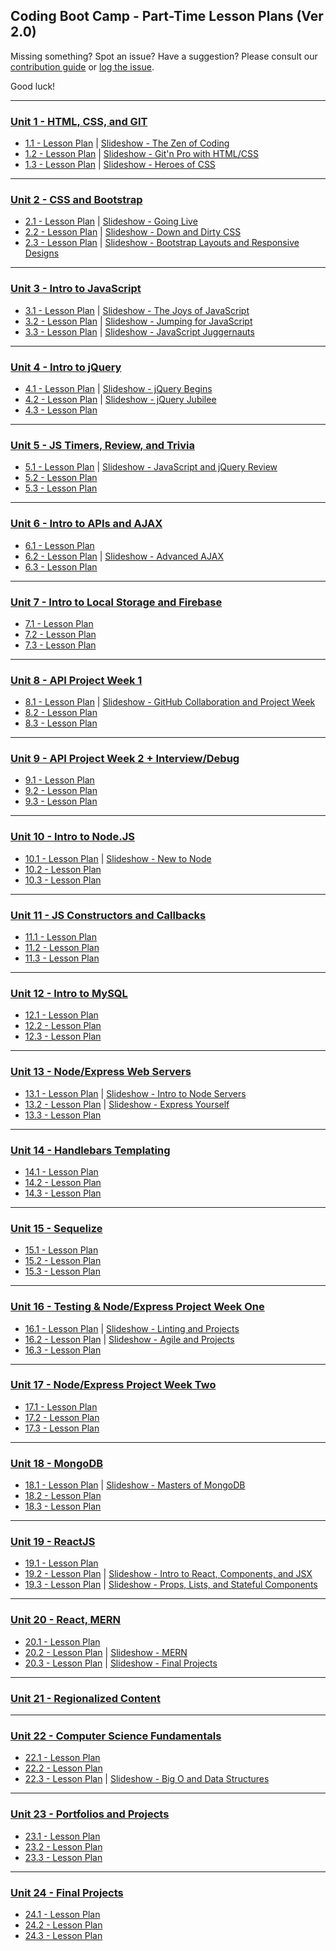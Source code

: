## Coding Boot Camp - Part-Time Lesson Plans (Ver 2.0)


Missing something? Spot an issue? Have a suggestion? Please consult our [contribution guide](https://github.com/coding-boot-camp/FullStack-Lesson-Plans/blob/master/CONTRIBUTING.md) or [log the issue](https://github.com/coding-boot-camp/FullStack-Lesson-Plans/issues).

Good luck!

- - -

### [Unit 1 - HTML, CSS, and GIT](01-Week)

* [1.1 - Lesson Plan](01-Week/01-Day/01-Day-LessonPlan.md) \| [Slideshow - The Zen of Coding](https://docs.google.com/presentation/d/1Hg-bDqgWSouHcquF_idzDPLsC2xqXouBRX5thXN443s/edit?usp=sharing)
* [1.2 - Lesson Plan](01-Week/02-Day/02-Day-LessonPlan.md) \| [Slideshow - Git'n Pro with HTML/CSS](https://docs.google.com/presentation/d/1SMhFndlbubN_GKG0nO1rdozAE9bmtKfwPjjD0a5ePR4/edit?usp=sharing)
* [1.3 - Lesson Plan](01-Week/03-Day/03-Day-LessonPlan.md) \| [Slideshow - Heroes of CSS](https://docs.google.com/presentation/d/170VU6CFgYB9BBh51mS7GyrlWkJKxfzEga6KyfVyh2TE/edit?usp=sharing)

- - -

### [Unit 2 - CSS and Bootstrap](02-Week)

* [2.1 - Lesson Plan](02-Week/01-Day/01-Day-LessonPlan.md) \| [Slideshow - Going Live](https://docs.google.com/presentation/d/11RK-NMs6UMCj2pWx5vWG1dQuvKGbQ46QwnzAZtUzaWc/edit?usp=sharing)
* [2.2 - Lesson Plan](02-Week/02-Day/02-Day-LessonPlan.md) \| [Slideshow - Down and Dirty CSS](https://docs.google.com/presentation/d/19SuDB8hCpezLxRynQVPVorp147WlHky0Eda3Nflgb80/edit?usp=sharing)
* [2.3 - Lesson Plan](02-Week/03-Day/03-Day-LessonPlan.md) \| [Slideshow - Bootstrap Layouts and Responsive Designs](https://docs.google.com/presentation/d/1Jh6q12Se09VVVL93AAdeetbRtGZHv70ZU-U7wnBT6w4/edit?usp=sharing)

- - -

### [Unit 3 - Intro to JavaScript](03-Week)

* [3.1 - Lesson Plan](03-Week/01-Day/01-Day-LessonPlan.md) \| [Slideshow - The Joys of JavaScript](https://docs.google.com/presentation/d/1eZEQJVF3vHuBlx4-n5DcgmgLf1vfNn0J3yu2ywwbyWY/edit?usp=sharing)
* [3.2 - Lesson Plan](03-Week/02-Day/02-Day-LessonPlan.md) \| [Slideshow - Jumping for JavaScript](https://docs.google.com/presentation/d/1lQguenUfeJx-jRDscMYu5j_qJ0t9H5TQaRur97xkIzY/edit?usp=sharing)
* [3.3 - Lesson Plan](03-Week/03-Day/03-Day-LessonPlan.md) \| [Slideshow - JavaScript Juggernauts](https://docs.google.com/presentation/d/1ic-pjrj4o93Gjm2blvT7s5pvTdMFlt87m-lLVXpC-u8/edit?usp=sharing)

- - -

### [Unit 4 - Intro to jQuery](04-Week)

* [4.1 - Lesson Plan](04-Week/01-Day/01-Day-LessonPlan.md) \| [Slideshow - jQuery Begins](https://docs.google.com/presentation/d/1RdBB_BH_n-RnMIFXBUUXpeGTFyntxZyIOlRCOh6b07M/edit?usp=sharing)
* [4.2 - Lesson Plan](04-Week/02-Day/02-Day-LessonPlan.md) \| [Slideshow - jQuery Jubilee](https://docs.google.com/presentation/d/1OWXiM3iGOFjB_ThjNEPvRLQpRPymP-K6vx953rd8AtU/edit?usp=sharing)
* [4.3 - Lesson Plan](04-Week/03-Day/03-Day-LessonPlan.md)

- - -

### [Unit 5 - JS Timers, Review, and Trivia](05-Week)

* [5.1 - Lesson Plan](05-Week/01-Day/01-Day-LessonPlan.md) | [Slideshow - JavaScript and jQuery Review](https://docs.google.com/presentation/d/1jEO_4yRmeXRbuS39XqBMX18On4nwcz9vrt3vpxwSpVA/edit?usp=sharing)
* [5.2 - Lesson Plan](05-Week/02-Day/02-Day-LessonPlan.md)
* [5.3 - Lesson Plan](05-Week/03-Day/03-Day-LessonPlan.md)

- - -

### [Unit 6 - Intro to APIs and AJAX](06-Week)

* [6.1 - Lesson Plan](06-Week/01-Day/01-Day-LessonPlan.md)
* [6.2 - Lesson Plan](06-Week/02-Day/02-Day-LessonPlan.md) | [Slideshow - Advanced AJAX](https://docs.google.com/presentation/d/1AMZW0G8cYnEdqeIMZMoNUQRsM1PVgykP7afZ_31wJE4/edit?usp=sharing)
* [6.3 - Lesson Plan](06-Week/03-Day/03-Day-LessonPlan.md)

- - -

### [Unit 7 - Intro to Local Storage and Firebase](07-Week/)

* [7.1 - Lesson Plan](07-Week/01-Day/01-Day-LessonPlan.md)
* [7.2 - Lesson Plan](07-Week/02-Day/02-Day-LessonPlan.md)
* [7.3 - Lesson Plan](07-Week/03-Day/03-Day-LessonPlan.md)

- - -

### [Unit 8 - API Project Week 1](08-Week)

* [8.1 - Lesson Plan](08-Week/01-Day/01-Day-LessonPlan.md) | [Slideshow - GitHub Collaboration and Project Week](https://docs.google.com/presentation/d/1zWh3vjCMYaRm71DSM-Amy0PL272Fa-a39IwDuIMMokY/edit?usp=sharing)
* [8.2 - Lesson Plan](08-Week/02-Day/02-Day-LessonPlan.md)
* [8.3 - Lesson Plan](08-Week/03-Day/03-Day-LessonPlan.md)

- - -

### [Unit 9 - API Project Week 2 + Interview/Debug](09-Week)

* [9.1 - Lesson Plan](09-Week/01-Day/01-Day-LessonPlan.md)
* [9.2 - Lesson Plan](09-Week/02-Day/02-Day-LessonPlan.md)
* [9.3 - Lesson Plan](09-Week/03-Day/03-Day-LessonPlan.md)

- - -

### [Unit 10 - Intro to Node.JS](10-Week)

* [10.1 - Lesson Plan](10-Week/01-Day/01-Day-LessonPlan.md) | [Slideshow - New to Node](https://docs.google.com/presentation/d/1vEAr3FbuHq49llQcd3p6mkByxLTO0q0FInEEUmsCQ5o/edit?usp=sharing)
* [10.2 - Lesson Plan](10-Week/02-Day/02-Day-LessonPlan.md)
* [10.3 - Lesson Plan](10-Week/03-Day/03-Day-LessonPlan.md)

- - -

### [Unit 11 - JS Constructors and Callbacks](11-Week)

* [11.1 - Lesson Plan](11-Week/01-Day/01-Day-LessonPlan.md)
* [11.2 - Lesson Plan](11-Week/02-Day/02-Day-LessonPlan.md)
* [11.3 - Lesson Plan](11-Week/03-Day/03-Day-LessonPlan.md)

- - -

### [Unit 12 - Intro to MySQL](12-Week)

* [12.1 - Lesson Plan](12-Week/01-Day/01-Day-LessonPlan.md)
* [12.2 - Lesson Plan](12-Week/02-Day/02-Day-LessonPlan.md)
* [12.3 - Lesson Plan](12-Week/03-Day/03-Day-LessonPlan.md)

- - -

### [Unit 13 - Node/Express Web Servers](13-Week)

* [13.1 - Lesson Plan](13-Week/01-Day/01-Day-LessonPlan.md) | [Slideshow - Intro to Node Servers](https://docs.google.com/presentation/d/1gWWPh5lp7DNAlYQwaj9idZ1WLmVc5w1VY_D46de8KOE/edit?usp=sharing)
* [13.2 - Lesson Plan](13-Week/02-Day/02-Day-LessonPlan.md) | [Slideshow - Express Yourself](https://docs.google.com/presentation/d/1T9dRhxABZyECQLFhctoAr2yZ4FhJjMD-wPguCgoTMBA/edit?usp=sharing)
* [13.3 - Lesson Plan](13-Week/03-Day/03-Day-LessonPlan.md)

- - -

### [Unit 14 - Handlebars Templating](14-Week)

* [14.1 - Lesson Plan](14-Week/01-Day/01-Day-LessonPlan.md)
* [14.2 - Lesson Plan](14-Week/02-Day/02-Day-LessonPlan.md)
* [14.3 - Lesson Plan](14-Week/03-Day/03-Day-LessonPlan.md)

- - -

### [Unit 15 - Sequelize](15-Week)

* [15.1 - Lesson Plan](15-Week/01-Day/01-Day-LessonPlan.md)
* [15.2 - Lesson Plan](15-Week/02-Day/02-Day-LessonPlan.md)
* [15.3 - Lesson Plan](15-Week/03-Day/03-Day-LessonPlan.md)

- - -

### [Unit 16 - Testing & Node/Express Project Week One](16-Week)

* [16.1 - Lesson Plan](16-Week/01-Day/01-Day-LessonPlan.md) | [Slideshow - Linting and Projects](https://docs.google.com/presentation/d/1DldswLqfUbnvidzyMLhmZUwYpwy_CXI0WPx5pMUuDZo/edit?usp=sharing)
* [16.2 - Lesson Plan](16-Week/02-Day/02-Day-LessonPlan.md) | [Slideshow - Agile and Projects](https://docs.google.com/presentation/d/1WneP_OWJOsJ7ZVsp6_RjIZTZeK61GkqbVv6eS3Nn_oQ/edit?usp=sharing)
* [16.3 - Lesson Plan](16-Week/03-Day/03-Day-LessonPlan.md)

- - -

### [Unit 17 - Node/Express Project Week Two](17-Week)

* [17.1 - Lesson Plan](17-Week/01-Day/01-Day-LessonPlan.md)
* [17.2 - Lesson Plan](17-Week/02-Day/02-Day-LessonPlan.md)
* [17.3 - Lesson Plan](17-Week/03-Day/03-Day-LessonPlan.md)

- - -

### [Unit 18 - MongoDB](18-Week)

* [18.1 - Lesson Plan](18-Week/01-Day/01-Day-LessonPlan.md) | [Slideshow - Masters of MongoDB](https://docs.google.com/presentation/d/1_xBQqi3-59Nxb0DBcN-xKVZ2HkYfM0qPX1ZVVTyf-Bs/edit?usp=sharing)
* [18.2 - Lesson Plan](18-Week/02-Day/02-Day-LessonPlan.md)
* [18.3 - Lesson Plan](18-Week/03-Day/03-Day-LessonPlan.md)

- - -

### [Unit 19 - ReactJS](19-Week)

* [19.1 - Lesson Plan](19-Week/01-Day/01-Day-LessonPlan.md)
* [19.2 - Lesson Plan](19-Week/02-Day/02-Day-LessonPlan.md) | [Slideshow - Intro to React, Components, and JSX](https://docs.google.com/presentation/d/1cvbWQLefPF83BhscOQIjDlYyF5pH5522XPtXXcpSbnw/edit?usp=sharing)
* [19.3 - Lesson Plan](19-Week/03-Day/03-Day-LessonPlan.md) | [Slideshow - Props, Lists, and Stateful Components](https://docs.google.com/presentation/d/1faUXH0URyyeOLSzuQKfHI-rm7EA81GV_meokERR8pDw/edit?usp=sharing)

- - -

### [Unit 20 - React, MERN](20-Week)

* [20.1 - Lesson Plan](20-Week/01-Day/01-Day-LessonPlan.md)
* [20.2 - Lesson Plan](20-Week/02-Day/02-Day-LessonPlan.md) | [Slideshow - MERN](https://docs.google.com/presentation/d/1vbL_5t4cDnjToul2X2u_9cPrAb-ubGdJzTS5VCCLSE0/edit?usp=sharing)
* [20.3 - Lesson Plan](20-Week/03-Day/03-Day-LessonPlan.md) | [Slideshow - Final Projects](https://docs.google.com/presentation/d/1Aj6gOUCAL9sLp7e4Vhi66SNannRUAt7K70V9CZ2jsmI/edit?usp=sharing)

- - -

### [Unit 21 - Regionalized Content](21-Week)

- - -

### [Unit 22 - Computer Science Fundamentals](22-Week)

* [22.1 - Lesson Plan](22-Week/01-Day/01-Day-LessonPlan.md)
* [22.2 - Lesson Plan](22-Week/02-Day/02-Day-LessonPlan.md)
* [22.3 - Lesson Plan](22-Week/03-Day/03-Day-LessonPlan.md) | [Slideshow - Big O and Data Structures](https://docs.google.com/presentation/d/11kHSTXvu2_FCLQFmAkryYMMelvwcXBeWF7Hy3sFUmIM/edit?usp=sharing)

- - -

### [Unit 23 - Portfolios and Projects](23-Week)

* [23.1 - Lesson Plan](23-Week/01-Day/01-Day-LessonPlan.md)
* [23.2 - Lesson Plan](23-Week/02-Day/02-Day-LessonPlan.md)
* [23.3 - Lesson Plan](23-Week/03-Day/03-Day-LessonPlan.md)

- - -

### [Unit 24 - Final Projects](24-Week)

* [24.1 - Lesson Plan](24-Week/01-Day/01-Day-LessonPlan.md)
* [24.2 - Lesson Plan](24-Week/02-Day/02-Day-LessonPlan.md)
* [24.3 - Lesson Plan](24-Week/03-Day/03-Day-LessonPlan.md)
